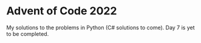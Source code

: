 # Advent of Code 2022
My solutions to the problems in Python (C# solutions to come). 
Day 7 is yet to be completed.
